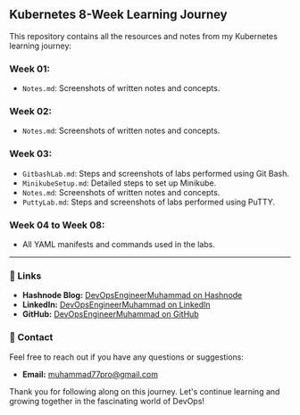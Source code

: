 ## Kubernetes 8-Week Learning Journey

This repository contains all the resources and notes from my Kubernetes learning journey:

### Week 01:
- `Notes.md`: Screenshots of written notes and concepts.

### Week 02:
- `Notes.md`: Screenshots of written notes and concepts.

### Week 03:
- `GitbashLab.md`: Steps and screenshots of labs performed using Git Bash.
- `MinikubeSetup.md`: Detailed steps to set up Minikube.
- `Notes.md`: Screenshots of written notes and concepts.
- `PuttyLab.md`: Steps and screenshots of labs performed using PuTTY.

### Week 04 to Week 08:
- All YAML manifests and commands used in the labs.

---

### 🔗 Links
- **Hashnode Blog:** [DevOpsEngineerMuhammad on Hashnode](#)
- **LinkedIn:** [DevOpsEngineerMuhammad on LinkedIn](#)
- **GitHub:** [DevOpsEngineerMuhammad on GitHub](#)

### 📧 Contact
Feel free to reach out if you have any questions or suggestions:

- **Email:** muhammad77pro@gmail.com

Thank you for following along on this journey. Let's continue learning and growing together in the fascinating world of DevOps!
